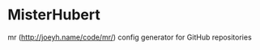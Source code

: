 MisterHubert
============

mr (http://joeyh.name/code/mr/) config generator for GitHub repositories
